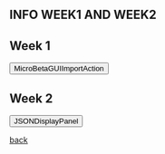## INFO WEEK1 AND WEEK2


<html>
<head>
  <style>
    .panel {
      display: none;
      background-color: #f1f1f1;
      padding: 10px;
      margin-top: 10px;
      font-size: 18px; /* Increase the font size as needed */
    }
  </style>
</head>
<body>
  <h2>Week 1</h2>
  <button onclick="showMicroBetaGUIImportAction()">MicroBetaGUIImportAction</button>
  <div class="panel" id="MicroBetaGUIImportAction">
    <p>
      /*
 * 
 * The MicroBetaGUIImportAction represents an action in the mgG application + 
 * that allows users to import a CSV file ,process it, display the JSON data in a panel, +
 * and send the JSON data to a server
 * 
*/

public class MicroBetaGUIImportAction extends AbstractCyAction {

	  private final CySwingApplication swingApplication;
	    private final CytoPanel cytoPanelWest;
	    private final CyApplicationManager cyApplicationManager;  
	    
	    
	    public MicroBetaGUIImportAction(CySwingApplication cytoscapeDesktopService,CyApplicationManager cyApplicationManager2) {
	        super("Import CSV File");

	        this.swingApplication = cytoscapeDesktopService;
	        this.cytoPanelWest = swingApplication.getCytoPanel(CytoPanelName.WEST);
			this.cyApplicationManager = cyApplicationManager2;

	        setPreferredMenu("Apps.MicroBetaGUI");
	        setMenuGravity(1.0f);
	        
	            
	        
	    }

	  
		@Override
	    public void actionPerformed(ActionEvent e) {
	        //  dialog to choose the CSV 
	        JFileChooser fileChooser = new JFileChooser();
	        int option = fileChooser.showOpenDialog(null);
	        if (option == JFileChooser.APPROVE_OPTION) {
	            //  user selects a file, perform the import  here
	            File selectedFile = fileChooser.getSelectedFile();
	            String filePath = selectedFile.getAbsolutePath();
	            // Call the method to process the CSV 
	            processCSVFile(null, filePath);
	        }
	    }

		private void processCSVFile(final TaskMonitor monitor,String filePath) {
			try {
		        // Call CSVReader from Utils to parse the TSV/CSV file with tab delimiter
				 List<String[]> csvData = CSVReader.readCSV(monitor, filePath);

				    // Find the headers(the first row that has more than 1 columns)
			        String[] headers = null;
			        for (String[] row : csvData) {
			            if (row.length > 1) {
			                headers = row;
			                break;
			            }
			        }

			        // Create JSONArray to hold the JSONObjects
			        JSONArray jsonArray = new JSONArray();

			        // Iterate each row of CSV 
			        for (String[] values : csvData) {
			            // Skip rows with only one column
			            if (values.length <= 1) {
			                continue;
			            }

			            // Create a JSONObject for each row of CSV 
			            JSONObject jsonObject = new JSONObject();
			            for (int j = 0; j < headers.length; j++) {
			                if (j < values.length) {
			                    jsonObject.put(headers[j], values[j]);
			                }
			            }

			            // Add the JSONObject to the JSONArray
			            jsonArray.add(jsonObject);
			        }

		        // Write  JSON data to a file
		        String jsonFilePath = filePath + ".json";
		        FileWriter writer = new FileWriter(jsonFilePath);
		        writer.write(jsonArray.toJSONString());
		        writer.close();

		        // Show the JSON data in a panel
		        showDataInPanel(jsonArray);
		    } catch (IOException e) {
		        e.printStackTrace();
		    }
	    }
		
		
		/*
		 * showDataInPanel method  displays the JSON data passed as a JSONArray. It creates a new  JSONDisplayPanel  from +
		 * the internal.view package
		 */
		
		private void showDataInPanel(JSONArray jsonArray) {
		    JSONDisplayPanel panel = new JSONDisplayPanel(jsonArray);

		    JFrame frame = new JFrame("JSON Data");
		    frame.setDefaultCloseOperation(JFrame.DISPOSE_ON_CLOSE);
		    frame.getContentPane().add(panel);
		    frame.pack();
		    frame.setVisible(true);
		}
		
		
		  private void sendJSONDataToServer(JSONArray jsonArray) {
		        try {
		            // Convert the JSONArray to a JSON string
		            String jsonQuery = jsonArray.toJSONString();

		            // Set the server URL
		            String serverURL = "https://example.com/api/endpoint"; // Replace with the actual server URL

		            // Create an instance of CloseableHttpClient
		            CloseableHttpClient httpclient = HttpClients.createDefault();

		            // Send the JSON data to the server
		            JSONObject jsonResponse = HTTPUtils.postJSON(serverURL, httpclient, jsonQuery, null);

		            // Process the server response if needed
		            if (jsonResponse != null) {
		            	
		                // Process the response here
		            	
		            	String response = jsonResponse.toJSONString();
		                // Do something with the response
		            	
		            }
		            

		            // Close the HttpClient
		            httpclient.close();
		        } catch (Exception e) {
		            e.printStackTrace();
		        }
		    }

		

		
}
    </p>
  </div>

  <h2>Week 2</h2>
  <button onclick="showJSONDisplayPanel()">JSONDisplayPanel</button>
  <div class="panel" id="JSONDisplayPanel">
    <p>
 package uni.kul.rega.mgG.internal.view;

import org.json.simple.JSONArray;
import org.json.simple.JSONObject;

import javax.swing.*;
import javax.swing.table.DefaultTableModel;
import java.awt.*;
import java.util.List;

public class JSONDisplayPanel extends JPanel {
    private JTable table;

    public JSONDisplayPanel(JSONArray jsonArray) {
        super(new BorderLayout());
        createTable(jsonArray);
        JScrollPane scrollPane = new JScrollPane(table);
        add(scrollPane, BorderLayout.CENTER);
    }

    private void createTable(JSONArray jsonArray) {
        DefaultTableModel tableModel = new DefaultTableModel();
        table = new JTable(tableModel);

        // Set the column names
        JSONObject firstObject = (JSONObject) jsonArray.get(0);
        for (Object key : firstObject.keySet()) {
            tableModel.addColumn(key.toString());
        }

        // Add the data to the table model
        for (Object obj : jsonArray) {
            JSONObject jsonObject = (JSONObject) obj;
            Object[] rowData = new Object[tableModel.getColumnCount()];
            int columnIndex = 0;
            for (Object value : jsonObject.values()) {
                rowData[columnIndex] = value;
                columnIndex++;
            }
            tableModel.addRow(rowData);
        }
    }
}
      }
    </p>
  </div>

  <script>
    function showMicroBetaGUIImportAction() {
      var panel = document.getElementById("MicroBetaGUIImportAction");
      if (panel.style.display === "none") {
        panel.style.display = "block";
      } else {
        panel.style.display = "none";
      }
    }
    
    function showJSONDisplayPanel() {
      var panel = document.getElementById("JSONDisplayPanel");
      if (panel.style.display === "none") {
        panel.style.display = "block";
      } else {
        panel.style.display = "none";
      }
    }
  </script>
</body>
</html>
  


[back](./)
